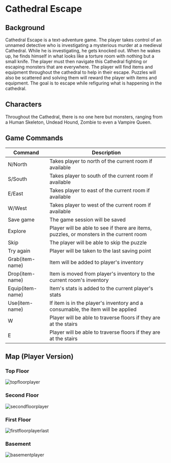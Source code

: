 # Cathedral Escape

## Background

Cathedral Escape is a text-adventure game. The player takes control of an unnamed detective who is
investigating a mysterious murder at a medieval Cathedral. While he is investigating, he gets knocked out.
When he wakes up, he finds himself in what looks like a torture room with nothing but a small knife. The player
must then navigate this Cathedral fighting or escaping monsters that are everywhere. The player will find
items and equipment throughout the cathedral to help in their escape. Puzzles will also be scattered and
solving them will reward the player with items and equipment. The goal is to escape while refiguring
what is happening in the cathedral.


## Characters
Throughout the Cathedral, there is no one here but monsters, ranging from a Human Skeleton, Undead Hound, Zombie to even a Vampire Queen. 

## Game Commands
| Command           | Description                                                                                                |
| -----------       | -----------                                                                                                |
| N/North           | Takes player to north of the current room if available                                                     |
| S/South           | Takes player to south of the current room if available                                                     |
| E/East            | Takes player to east of the current room if available                                                      |
| W/West            | Takes player to west of the current room if available                                                      |
| Save game         | The game session will be saved                                                                             |
| Explore           | Player will be able to see if there are items, puzzles, or monsters in the current room                    |
| Skip              | The player will be able to skip the puzzle                                                                 |
| Try again         | Player will be taken to the last saving point                                                              |
| Grab(item-name)   | Item will be added to player's inventory                                                                   |
| Drop(item-name)   | Item is moved from player's inventory to the current room's inventory                                      |
| Equip(item-name)  | Item's stats is added to the current player's stats                                                        |
| Use(item-name)    | If item is in the player's inventory and a consumable, the item will be applied                            |                                                        | Attack            | When in combat mode, player can use this command to attack the monster until the monster's HP reaches zero |
| W                 | Player will be able to traverse floors if they are at the stairs                                           |
| E                 | Player will be able to traverse floors if they are at the stairs                                           |


## Map (Player Version)

### Top Floor

![topfloorplayer](https://user-images.githubusercontent.com/27105173/80430104-aebb6500-88bb-11ea-9dae-5749a75c8d04.PNG)

### Second Floor

![secondfloorplayer](https://user-images.githubusercontent.com/27105173/80430460-aadc1280-88bc-11ea-9376-c0d600a4667f.PNG)

### First Floor
![firstfloorplayerlast](https://user-images.githubusercontent.com/27105173/80431081-779a8300-88be-11ea-99af-cbacb5390075.PNG)

### Basement 
![basementplayer](https://user-images.githubusercontent.com/27105173/80430504-c515f080-88bc-11ea-9c58-2ff0d6bfffd9.PNG)

